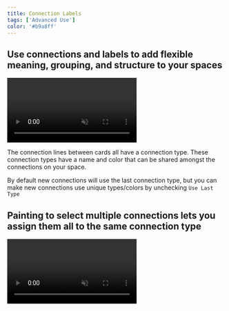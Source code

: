 ```yaml
---
title: Connection Labels
tags: ['Advanced Use']
color: '#b9a8ff'
---
```


## Use connections and labels to add flexible meaning, grouping, and structure to your spaces

<video autoplay loop muted playsinline class="wide">
  <source src="/assets/posts/editing-connections/demo.mp4">
</video>

The connection lines between cards all have a connection type. These connection types have a name and color that can be shared amongst the connections on your space.

By default new connections will use the last connection type, but you can make new connections use unique types/colors by unchecking `Use Last Type`

## Painting to select multiple connections lets you assign them all to the same connection type

<video autoplay loop muted playsinline class="wide">
  <source src="/assets/posts/editing-connections/bulk2.mp4">
</video>
